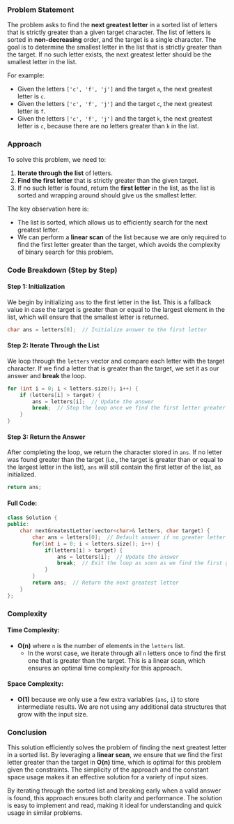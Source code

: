 ### Problem Statement

The problem asks to find the **next greatest letter** in a sorted list of letters that is strictly greater than a given target character. The list of letters is sorted in **non-decreasing** order, and the target is a single character. The goal is to determine the smallest letter in the list that is strictly greater than the target. If no such letter exists, the next greatest letter should be the smallest letter in the list.

For example:
- Given the letters `['c', 'f', 'j']` and the target `a`, the next greatest letter is `c`.
- Given the letters `['c', 'f', 'j']` and the target `c`, the next greatest letter is `f`.
- Given the letters `['c', 'f', 'j']` and the target `k`, the next greatest letter is `c`, because there are no letters greater than `k` in the list.

### Approach

To solve this problem, we need to:
1. **Iterate through the list** of letters.
2. **Find the first letter** that is strictly greater than the given target.
3. If no such letter is found, return the **first letter** in the list, as the list is sorted and wrapping around should give us the smallest letter.

The key observation here is:
- The list is sorted, which allows us to efficiently search for the next greatest letter.
- We can perform a **linear scan** of the list because we are only required to find the first letter greater than the target, which avoids the complexity of binary search for this problem.

### Code Breakdown (Step by Step)

#### Step 1: Initialization

We begin by initializing `ans` to the first letter in the list. This is a fallback value in case the target is greater than or equal to the largest element in the list, which will ensure that the smallest letter is returned.

```cpp
char ans = letters[0];  // Initialize answer to the first letter
```

#### Step 2: Iterate Through the List

We loop through the `letters` vector and compare each letter with the target character. If we find a letter that is greater than the target, we set it as our answer and **break** the loop.

```cpp
for (int i = 0; i < letters.size(); i++) {
    if (letters[i] > target) {
        ans = letters[i];  // Update the answer
        break;  // Stop the loop once we find the first letter greater than the target
    }
}
```

#### Step 3: Return the Answer

After completing the loop, we return the character stored in `ans`. If no letter was found greater than the target (i.e., the target is greater than or equal to the largest letter in the list), `ans` will still contain the first letter of the list, as initialized.

```cpp
return ans;
```

#### Full Code:

```cpp
class Solution {
public:
    char nextGreatestLetter(vector<char>& letters, char target) {
        char ans = letters[0];  // Default answer if no greater letter is found
        for(int i = 0; i < letters.size(); i++) {
            if(letters[i] > target) {
                ans = letters[i];  // Update the answer
                break;  // Exit the loop as soon as we find the first greater letter
            }
        }
        return ans;  // Return the next greatest letter
    }
};
```

### Complexity

#### Time Complexity:
- **O(n)** where `n` is the number of elements in the `letters` list.
  - In the worst case, we iterate through all `n` letters once to find the first one that is greater than the target. This is a linear scan, which ensures an optimal time complexity for this approach.

#### Space Complexity:
- **O(1)** because we only use a few extra variables (`ans`, `i`) to store intermediate results. We are not using any additional data structures that grow with the input size.

### Conclusion

This solution efficiently solves the problem of finding the next greatest letter in a sorted list. By leveraging a **linear scan**, we ensure that we find the first letter greater than the target in **O(n)** time, which is optimal for this problem given the constraints. The simplicity of the approach and the constant space usage makes it an effective solution for a variety of input sizes.

By iterating through the sorted list and breaking early when a valid answer is found, this approach ensures both clarity and performance. The solution is easy to implement and read, making it ideal for understanding and quick usage in similar problems.